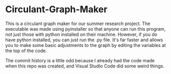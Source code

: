 # Circulant-Graph-Maker
This is a circulant graph maker for our summer research project. The executable was made using pyinstaller so that anyone can run this program, not just those with python installed on their machine. However, if you do have python installed, you can just run the .py file. It's far faster and allows you to make some basic adjustments to the graph by editing the variables at the top of the code.

The commit history is a little odd because I already had the code made when this repo was created, and Visual Studio Code did some weird things.
